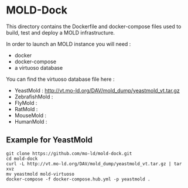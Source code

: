 # MOLD-Dock

This directory contains the Dockerfile and docker-compose files used to build, test and deploy a MOLD infrastructure.


In order to launch an MOLD instance you will need :

* docker
* docker-compose
* a virtuoso database

You can find the virtuoso database file here :

* YeastMold : http://vt.mo-ld.org/DAV/mold_dump/yeastmold_vt.tar.gz
* ZebrafishMold :
* FlyMold :
* RatMold :
* MouseMold :
* HumanMold :


## Example for YeastMold

```
git clone https://github.com/mo-ld/mold-dock.git
cd mold-dock
curl -L http://vt.mo-ld.org/DAV/mold_dump/yeastmold_vt.tar.gz | tar xvz
mv yeastmold mold-virtuoso
docker-compose -f docker-compose.hub.yml -p yeastmold .
```


